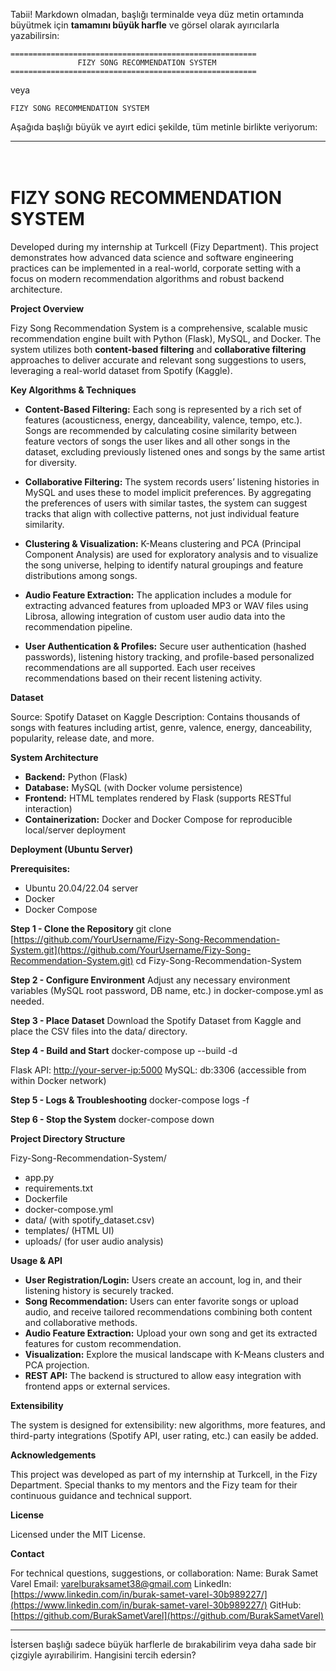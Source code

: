 Tabii! Markdown olmadan, başlığı terminalde veya düz metin ortamında büyütmek için **tamamını büyük harfle** ve görsel olarak ayırıcılarla yazabilirsin:

```
=======================================================
               FIZY SONG RECOMMENDATION SYSTEM
=======================================================
```

veya

```
FIZY SONG RECOMMENDATION SYSTEM
```

Aşağıda başlığı büyük ve ayırt edici şekilde, tüm metinle birlikte veriyorum:

---

\
FIZY SONG RECOMMENDATION SYSTEM
===============================

Developed during my internship at Turkcell (Fizy Department).
This project demonstrates how advanced data science and software engineering practices can be implemented in a real-world, corporate setting with a focus on modern recommendation algorithms and robust backend architecture.

**Project Overview**

Fizy Song Recommendation System is a comprehensive, scalable music recommendation engine built with Python (Flask), MySQL, and Docker. The system utilizes both **content-based filtering** and **collaborative filtering** approaches to deliver accurate and relevant song suggestions to users, leveraging a real-world dataset from Spotify (Kaggle).

**Key Algorithms & Techniques**

* **Content-Based Filtering:**
  Each song is represented by a rich set of features (acousticness, energy, danceability, valence, tempo, etc.). Songs are recommended by calculating cosine similarity between feature vectors of songs the user likes and all other songs in the dataset, excluding previously listened ones and songs by the same artist for diversity.

* **Collaborative Filtering:**
  The system records users’ listening histories in MySQL and uses these to model implicit preferences. By aggregating the preferences of users with similar tastes, the system can suggest tracks that align with collective patterns, not just individual feature similarity.

* **Clustering & Visualization:**
  K-Means clustering and PCA (Principal Component Analysis) are used for exploratory analysis and to visualize the song universe, helping to identify natural groupings and feature distributions among songs.

* **Audio Feature Extraction:**
  The application includes a module for extracting advanced features from uploaded MP3 or WAV files using Librosa, allowing integration of custom user audio data into the recommendation pipeline.

* **User Authentication & Profiles:**
  Secure user authentication (hashed passwords), listening history tracking, and profile-based personalized recommendations are all supported. Each user receives recommendations based on their recent listening activity.

**Dataset**

Source: Spotify Dataset on Kaggle
Description: Contains thousands of songs with features including artist, genre, valence, energy, danceability, popularity, release date, and more.

**System Architecture**

* **Backend:** Python (Flask)
* **Database:** MySQL (with Docker volume persistence)
* **Frontend:** HTML templates rendered by Flask (supports RESTful interaction)
* **Containerization:** Docker and Docker Compose for reproducible local/server deployment

**Deployment (Ubuntu Server)**

**Prerequisites:**

* Ubuntu 20.04/22.04 server
* Docker
* Docker Compose

**Step 1 - Clone the Repository**
git clone [https://github.com/YourUsername/Fizy-Song-Recommendation-System.git](https://github.com/YourUsername/Fizy-Song-Recommendation-System.git)
cd Fizy-Song-Recommendation-System

**Step 2 - Configure Environment**
Adjust any necessary environment variables (MySQL root password, DB name, etc.) in docker-compose.yml as needed.

**Step 3 - Place Dataset**
Download the Spotify Dataset from Kaggle and place the CSV files into the data/ directory.

**Step 4 - Build and Start**
docker-compose up --build -d

Flask API: [http://your-server-ip:5000](http://your-server-ip:5000)
MySQL: db:3306 (accessible from within Docker network)

**Step 5 - Logs & Troubleshooting**
docker-compose logs -f

**Step 6 - Stop the System**
docker-compose down

**Project Directory Structure**

Fizy-Song-Recommendation-System/

* app.py
* requirements.txt
* Dockerfile
* docker-compose.yml
* data/ (with spotify\_dataset.csv)
* templates/ (HTML UI)
* uploads/ (for user audio analysis)

**Usage & API**

* **User Registration/Login:**
  Users create an account, log in, and their listening history is securely tracked.
* **Song Recommendation:**
  Users can enter favorite songs or upload audio, and receive tailored recommendations combining both content and collaborative methods.
* **Audio Feature Extraction:**
  Upload your own song and get its extracted features for custom recommendation.
* **Visualization:**
  Explore the musical landscape with K-Means clusters and PCA projection.
* **REST API:**
  The backend is structured to allow easy integration with frontend apps or external services.

**Extensibility**

The system is designed for extensibility: new algorithms, more features, and third-party integrations (Spotify API, user rating, etc.) can easily be added.

**Acknowledgements**

This project was developed as part of my internship at Turkcell, in the Fizy Department.
Special thanks to my mentors and the Fizy team for their continuous guidance and technical support.

**License**

Licensed under the MIT License.

**Contact**

For technical questions, suggestions, or collaboration:
Name: Burak Samet Varel
Email: [varelburaksamet38@gmail.com](mailto:varelburaksamet38@gmail.com)
LinkedIn: [https://www.linkedin.com/in/burak-samet-varel-30b989227/](https://www.linkedin.com/in/burak-samet-varel-30b989227/)
GitHub: [https://github.com/BurakSametVarel](https://github.com/BurakSametVarel)

---

İstersen başlığı sadece büyük harflerle de bırakabilirim veya daha sade bir çizgiyle ayırabilirim. Hangisini tercih edersin?
